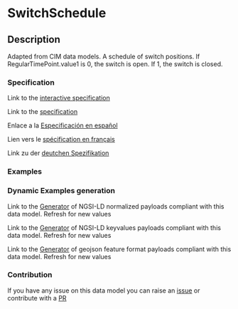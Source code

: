 # SwitchSchedule

## Description 

Adapted from CIM data models. A schedule of switch positions.  If RegularTimePoint.value1 is 0, the switch is open.  If 1, the switch is closed.
### Specification

Link to the [interactive specification](https://swagger.lab.fiware.org/?url=https://github.com/smart-data-models/dataModel.EnergyCIM/blob/master/SwitchSchedule/swagger.yaml)

Link to the [specification](https://github.com/smart-data-models/dataModel.EnergyCIM/blob/master/SwitchSchedule/doc/spec.md)

Enlace a la [Especificación en español](https://github.com/smart-data-models/dataModel.EnergyCIM/blob/master/SwitchSchedule/doc/spec_ES.md)

Lien vers le [spécification en français](https://github.com/smart-data-models/dataModel.EnergyCIM/blob/master/SwitchSchedule/doc/spec_FR.md)

Link zu der [deutchen Spezifikation](https://github.com/smart-data-models/dataModel.EnergyCIM/blob/master/SwitchSchedule/doc/spec_DE.md)
### Examples
### Dynamic Examples generation

Link to the [Generator](https://smartdatamodels.org/extra/ngsi-ld_generator_v0.92.php?schemaUrl=https://raw.githubusercontent.com/smart-data-models/dataModel.EnergyCIM/master/SwitchSchedule/schema.json&email=info@smartdatamodels.org) of NGSI-LD normalized payloads compliant with this data model. Refresh for new values

Link to the [Generator](https://smartdatamodels.org/extra/ngsi-ld_generator_keyvalues_v0.92.php?schemaUrl=https://raw.githubusercontent.com/smart-data-models/dataModel.EnergyCIM/master/SwitchSchedule/schema.json&email=info@smartdatamodels.org) of NGSI-LD keyvalues payloads compliant with this data model. Refresh for new values

Link to the [Generator](https://smartdatamodels.org/extra/geojson_features_generator_v1.0.php?schemaUrl=https://raw.githubusercontent.com/smart-data-models/dataModel.EnergyCIM/master/SwitchSchedule/schema.json&email=info@smartdatamodels.org) of geojson feature format payloads compliant with this data model. Refresh for new values
### Contribution

 If you have any issue on this data model you can raise an [issue](https://github.com/smart-data-models/dataModel.EnergyCIM/issues)  or contribute with a [PR](https://github.com/smart-data-models/dataModel.EnergyCIM/pulls)